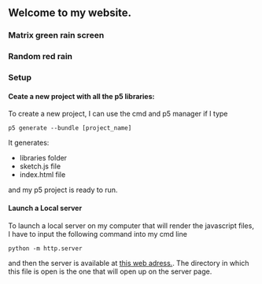 ## Welcome to my website.

### Matrix green rain screen

### Random red rain


### Setup

#### Ceate a new project with all the p5 libraries:

To create a new project, I can use the cmd and p5 manager
if I type
```
p5 generate --bundle [project_name]
```
It generates:

- libraries folder
- sketch.js file
- index.html file

and my p5 project is ready to run.

#### Launch a Local server

To launch a local server on my computer that will render the javascript files,
I have to input the following command into my cmd line 

```
python -m http.server
```

and then the server is available at [this web adress.](localhost:8000).
The directory in which this file is open is the one that will open up on the server page.